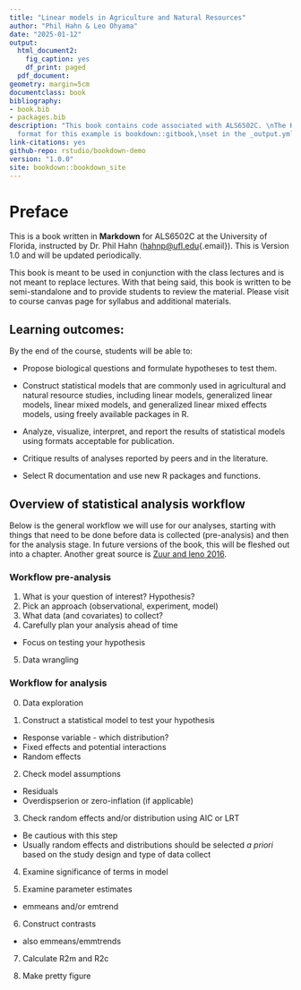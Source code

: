 ```yaml
---
title: "Linear models in Agriculture and Natural Resources"
author: "Phil Hahn & Leo Ohyama"
date: "2025-01-12"
output:
  html_document2:
    fig_caption: yes
    df_print: paged
  pdf_document:
geometry: margin=5cm
documentclass: book
bibliography:
- book.bib
- packages.bib
description: "This book contains code associated with ALS6502C. \nThe HTML output
  format for this example is bookdown::gitbook,\nset in the _output.yml file.\n"
link-citations: yes
github-repo: rstudio/bookdown-demo
version: "1.0.0"
site: bookdown::bookdown_site
---
```


# Preface

This is a book written in **Markdown** for ALS6502C at the University of Florida, instructed by Dr. Phil Hahn ([hahnp\@ufl.edu](mailto:hahnp@ufl.edu){.email}). This is Version 1.0 and will be updated periodically.

This book is meant to be used in conjunction with the class lectures and is not meant to replace lectures. With that being said, this book is written to be semi-standalone and to provide students to review the material. Please visit to course canvas page for syllabus and additional materials.

## Learning outcomes:

By the end of the course, students will be able to:

-   Propose biological questions and formulate hypotheses to test them.

-   Construct statistical models that are commonly used in agricultural and natural resource studies, including linear models, generalized linear models, linear mixed models, and generalized linear mixed effects models, using freely available packages in R.

-   Analyze, visualize, interpret, and report the results of statistical models using formats acceptable for publication.

-   Critique results of analyses reported by peers and in the literature.

-   Select R documentation and use new R packages and functions.

## Overview of statistical analysis workflow

Below is the general workflow we will use for our analyses, starting with things that need to be done before data is collected (pre-analysis) and then for the analysis stage. In future versions of the book, this will be fleshed out into a chapter. Another great source is [Zuur and Ieno 2016](https://besjournals.onlinelibrary.wiley.com/doi/full/10.1111/2041-210X.12577).

### Workflow pre-analysis

1.  What is your question of interest? Hypothesis?
2.  Pick an approach (observational, experiment, model)
3.  What data (and covariates) to collect?
4.  Carefully plan your analysis ahead of time

-   Focus on testing your hypothesis

5.  Data wrangling

### Workflow for analysis

0.  Data exploration

1.  Construct a statistical model to test your hypothesis

-   Response variable - which distribution?
-   Fixed effects and potential interactions
-   Random effects

2.  Check model assumptions

-   Residuals
-   Overdispserion or zero-inflation (if applicable)

3.  Check random effects and/or distribution using AIC or LRT

-   Be cautious with this step
-   Usually random effects and distributions should be selected *a priori* based on the study design and type of data collect

4.  Examine significance of terms in model

5.  Examine parameter estimates

-   emmeans and/or emtrend

6.  Construct contrasts

-   also emmeans/emmtrends

7.  Calculate R2m and R2c

8.  Make pretty figure
